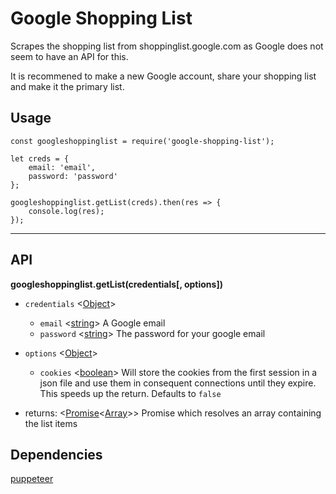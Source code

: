 # Google Shopping List

Scrapes the shopping list from shoppinglist.google.com as Google does not seem to have an API for this.

It is recommened to make a new Google account, share your shopping list and make it the primary list.

## Usage 

	const googleshoppinglist = require('google-shopping-list');

	let creds = {
		email: 'email',
		password: 'password'
	};

	googleshoppinglist.getList(creds).then(res => {
		console.log(res);
	});

------------------

## API

**googleshoppinglist.getList(credentials[, options])**

* `credentials` <[Object](https://developer.mozilla.org/en-US/docs/Web/JavaScript/Reference/Global_Objects/Object)>
  * `email` <[string](https://developer.mozilla.org/en-US/docs/Web/JavaScript/Data_structures#String_type)> A Google email
  * `password` <[string](https://developer.mozilla.org/en-US/docs/Web/JavaScript/Data_structures#String_type)> The password for your google email
* `options` <[Object](https://developer.mozilla.org/en-US/docs/Web/JavaScript/Reference/Global_Objects/Object)>
  * `cookies` <[boolean](https://developer.mozilla.org/en-US/docs/Web/JavaScript/Data_structures#Boolean_type)> Will store the cookies from the first session in a json file and use them in consequent connections until they expire. This speeds up the return. Defaults to `false`

* returns: <[Promise](https://developer.mozilla.org/en-US/docs/Web/JavaScript/Reference/Global_Objects/Promise)<[Array](https://developer.mozilla.org/en-US/docs/Web/JavaScript/Reference/Global_Objects/Array)>> Promise which resolves an array containing the list items

## Dependencies

[puppeteer](https://www.npmjs.com/package/puppeteer)
